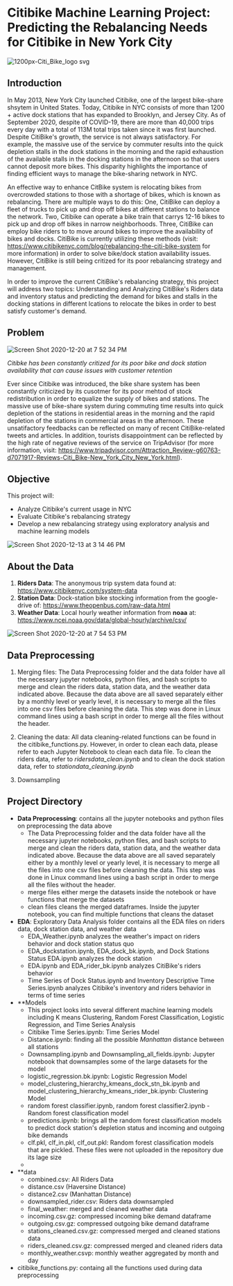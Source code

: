 # Citibike Machine Learning Project: Predicting the Rebalancing Needs for Citibike in New York City 

![1200px-Citi_Bike_logo svg](https://user-images.githubusercontent.com/29543481/102022669-5192f780-3d56-11eb-8066-709edd3275e6.png)

## Introduction

In May 2013, New York City launched Citibike, one of the largest bike-share shsytem in United States. Today, Citibike in NYC consists of more than 1200 + active dock stations that has expanded to Brooklyn, and Jersey City. As of September 2020, despite of COVID-19, there are more than 40,000 trips every day with a total of 113M total trips taken since it was first launched. Despite CitiBike's growth, the service is not always satisfactory. For example, the massive use of the service by commuter results into the quick depletion stalls in the dock stations in the morning and the rapid exhaustion of the available stalls in the docking stations in the afternoon so that users cannot deposit more bikes. This disparity highlights the importance of finding efficient ways to manage the bike-sharing network in NYC. 

An effective way to enhance CitBike system is relocating bikes from overcrowded stations to those with a shortage of bikes, which is known as rebalancing. There are multiple ways to do this: One, CitiBike can deploy a fleet of trucks to pick up and drop off bikes at different stations to balance the network. Two, Citibike can operate a bike train that carrys 12-16 bikes to pick up and drop off bikes in narrow neighborhoods. Three, CitiBike can employ bike riders to to move around bikes to improve the availability of bikes and docks. CitiBike is currently utilizing these methods (visit: https://www.citibikenyc.com/blog/rebalancing-the-citi-bike-system for more information) in order to solve bike/dock station availability issues. However, CitiBike is still being critized for its poor rebalancing strategy and management. 

In order to improve the current CitiBike's rebalancing strategy, this project will address two topics: Understanding and Analyzing CitiBike's Riders data and inventory status and predicting the demand for bikes and stalls in the docking stations in different lcations to relocate the bikes in order to best satisfy customer's demand.  

## Problem

![Screen Shot 2020-12-20 at 7 52 34 PM](https://user-images.githubusercontent.com/29543481/102729067-15830800-42fd-11eb-8728-112a160b9c98.png)

*Citibke has been constantly critized for its poor bike and dock station availability that can cause issues with customer retention*


Ever since Citibike was introduced, the bike share system has been constantly criticized by its cusotmer for its poor mehtod of stock redistribution in order to equalize the supply of bikes and stations. The massive use of bike-share system during commuting time results into quick depletion of the stations in residential areas in the morning and the rapid depletion of the stations in commercial areas in the afternoon. These unsatifactory feedbacks can be reflected on many of recent CitiBike-related tweets and articles. In addition, tourists disappointment can be reflected by the high rate of negative reviews of the service on TripAdvisor (for more information, visit: https://www.tripadvisor.com/Attraction_Review-g60763-d7071917-Reviews-Citi_Bike-New_York_City_New_York.html). 

## Objective

This project will:
- Analyze Citibike's current usage in NYC
- Evaluate Citibike's rebalancing strategy
- Develop a new rebalancing strategy using exploratory analysis and machine learning models

![Screen Shot 2020-12-13 at 3 14 46 PM](https://user-images.githubusercontent.com/29543481/102022677-5c4d8c80-3d56-11eb-9ac2-9afaa6b511e9.png)

## About the Data

1. **Riders Data**: The anonymous trip system data found at: https://www.citibikenyc.com/system-data
2. **Station Data**: Dock-station bike stocking information from the google-drive of: https://www.theopenbus.com/raw-data.html
3. **Weather Data**: Local hourly weather information from **noaa** at: https://www.ncei.noaa.gov/data/global-hourly/archive/csv/

![Screen Shot 2020-12-20 at 7 54 53 PM](https://user-images.githubusercontent.com/29543481/102729113-4ebb7800-42fd-11eb-85ca-15d0e08c8232.png)


## Data Preprocessing

1. Merging files: The Data Preprocessing folder and the data folder have all the necessary jupyter notebooks, python files, and bash scripts to merge and clean the riders data, station data, and the weather data indicated above. Because the data above are all saved separately either by a monthly level or yearly level, it is necessary to merge all the files into one csv files before cleaning the data. This step was done in Linux command lines using a bash script in order to merge all the files without the header.

2. Cleaning the data: All data cleaning-related functions can be found in the citibike_functions.py. However, in order to clean each data, please refer to each Jupyter Notebook to clean each data file. To clean the riders data, refer to *ridersdata_clean.ipynb* and to clean the dock station data, refer to *stationdata_cleaning.ipynb*

3. Downsampling


## Project Directory

- **Data Preprocessing**: contains all the jupyter notebooks and python files on preprocessing the data above
  - The Data Preprocessing folder and the data folder have all the necessary jupyter notebooks, python files, and bash scripts to merge and clean the riders data, station data, and the weather data indicated above. Because the data above are all saved separately either by a monthly level or yearly level, it is necessary to merge all the files into one csv files before cleaning the data. This step was done in Linux command lines using a bash script in order to merge all the files without the header.
  - merge files either merge the datasets inside the notebook or have functions that merge the datasets
  - clean files cleans the merged dataframes. Inside the jupyter notebook, you can find multiple functions that cleans the dataset
- **EDA**: Exploratory Data Analysis folder contains all the EDA files on riders data, dock station data, and weather data
  - EDA_Weather.ipynb analyzes the weather's impact on riders behavior and dock station status quo
  - EDA_dockstation.ipynb, EDA_dock_bk.ipynb, and Dock Stations Status EDA.ipynb analyzes the dock station
  - EDA.ipynb and EDA_rider_bk.ipynb analyzes CitiBike's riders behavior
  - Time Series of Dock Status.ipynb and Inventory Descriptive Time Series.ipynb analyzes Citibike's inventory and riders behavior in terms of time series
- **Models
  - This project looks into several different machine learning models including K means Clustering, Random Forest Classification, Logistic Regression, and Time Series Analysis
  - Citibike Time Series.ipynb: Time Series Model
  - Distance.ipynb: finding all the possible *Manhattan* distance between all stations
  - Downsampling.ipynb and Downsampling_all_fields.ipynb: Jupyter notebook that downsamples some of the large datasets for the model
  - logistic_regression.bk.ipynb: Logistic Regression Model
  - model_clustering_hierarchy_kmeans_dock_stn_bk.ipynb and model_clustering_hierarchy_kmeans_rider_bk.ipynb: Clustering Model
  - random forest classifier.ipynb, random forest classifier2.ipynb - Random forest classification model
  - predictions.ipynb: brings all the random forest classification models to predict dock station's depletion status and incoming and outgoing bike demands
  - clf.pkl, clf_in.pkl, clf_out.pkl: Random forest classification models that are pickled. These files were not uploaded in the repository due its lage size 
  - 
- **data
  - combined.csv: All Riders Data 
  - distance.csv (Haversine Distance)
  - distance2.csv (Manhattan Distance)
  - downsampled_rider.csv: Riders data downsampled
  - final_weather: merged and cleaned weather data
  - incoming.csv.gz: compressed incoming bike demand dataframe
  - outgoing.csv.gz: compressed outgoing bike demand dataframe
  - stations_cleaned.csv.gz: compressed merged and cleaned stations data
  - riders_cleaned.csv.gz: compressed merged and cleaned riders data
  - monthly_weather.csvp: monthly weather aggregated by month and day
- citibike_functions.py: containg all the functions used during data preprocessing


